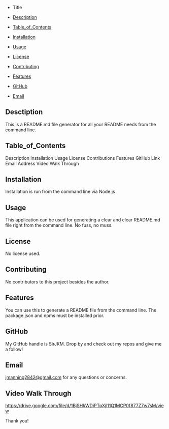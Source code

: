 * Title 

* [Description](#Description)
* [Table_of_Contents](#Table_of_Contents)
* [Installation](#Installation)
* [Usage](#Usage)
* [License](#License)
* [Contributing](#Contributing)
* [Features](#Features)
* [GitHub](*GitHub)
* [Email](*Email)

## Desctiption
This is a README.md file generator for all your README needs from the command line.

## Table_of_Contents
Description
Installation
Usage
License
Contributions
Features
GitHub Link
Email Address
Video Walk Through

## Installation
Installation is run from the command line via Node.js

## Usage
This application can be used for generating a clear and clear README.md file right from the command line. No fuss, no muss.

## License
No license used.

## Contributing
No contributors to this project besides the author.

## Features
You can use this to generate a README file from the command line. The package.json and npms must be installed prior.

## GitHub
My GitHub handle is SirJKM. Drop by and check out my repos and give me a follow!

## Email
jmanning2842@gmail.com for any questions or concerns.

## Video Walk Through
https://drive.google.com/file/d/1BjSHkWDiPTpXjl11Q1MCP0f877Z7w7sM/view

Thank you!